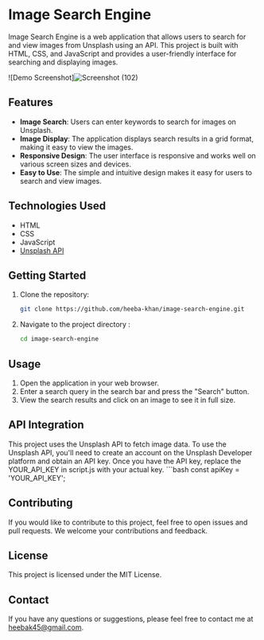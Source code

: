 # Image Search Engine

Image Search Engine is a web application that allows users to search for and view images from Unsplash using an API. This project is built with HTML, CSS, and JavaScript and provides a user-friendly interface for searching and displaying images.

![Demo Screenshot]![Screenshot (102)](https://github.com/heeba-khan/Weather-App/assets/111532086/51d8c0d0-9ed5-427f-b94b-086e46ec9cb0)

## Features

- **Image Search**: Users can enter keywords to search for images on Unsplash.
- **Image Display**: The application displays search results in a grid format, making it easy to view the images.
- **Responsive Design**: The user interface is responsive and works well on various screen sizes and devices.
- **Easy to Use**: The simple and intuitive design makes it easy for users to search and view images.

## Technologies Used

- HTML
- CSS
- JavaScript
- [Unsplash API](https://unsplash.com/developers)

## Getting Started

1. Clone the repository:

   ```bash
   git clone https://github.com/heeba-khan/image-search-engine.git

2. Navigate to the project directory :
   ```bash
   cd image-search-engine

## Usage
1. Open the application in your web browser.
2. Enter a search query in the search bar and press the "Search" button.
3. View the search results and click on an image to see it in full size.

## API Integration
This project uses the Unsplash API to fetch image data. To use the Unsplash API, you'll need to create an account on the Unsplash Developer platform and obtain an API key. Once you have the API key, replace the YOUR_API_KEY in script.js with your actual key.
    ```bash
    const apiKey = 'YOUR_API_KEY';

## Contributing
If you would like to contribute to this project, feel free to open issues and pull requests. We welcome your contributions and feedback.

## License
This project is licensed under the MIT License. 

## Contact
If you have any questions or suggestions, please feel free to contact me at heebak45@gmail.com.
